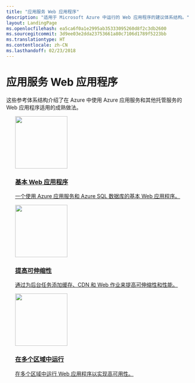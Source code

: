 ```yaml
---
title: "应用服务 Web 应用程序"
description: "适用于 Microsoft Azure 中运行的 Web 应用程序的建议体系结构。"
layout: LandingPage
ms.openlocfilehash: ea5ca6f0a1e2995ab35333095260d8f2c3db2600
ms.sourcegitcommit: 3d9ee03e2dda23753661a80c7106d1789f5223bb
ms.translationtype: HT
ms.contentlocale: zh-CN
ms.lasthandoff: 02/23/2018
---
```

<!-- This file is generated! -->
<!-- See the templates in ./build/reference-architectures  -->
<!-- See data in index.json -->

# <a name="app-service-web-application"></a>应用服务 Web 应用程序

这些参考体系结构介绍了在 Azure 中使用 Azure 应用服务和其他托管服务的 Web 应用程序适用的成熟做法。

<section class="series">
    <ul class="panelContent">
    <!-- Basic web application -->
<li style="display: flex; flex-direction: column;">
    <a href="./basic-web-app.md" style="display: flex; flex-direction: column; flex: 1 0 auto;">
        <div class="cardSize" style="flex: 1 0 auto; display: flex;">
            <div class="cardPadding" style="display: flex;">
                <div class="card">
                    <div class="cardImageOuter">
                        <div class="cardImage">
                            <img src="./images/basic-web-app.svg" height="140px" />
                        </div>
                    </div>
                    <div class="cardText">
                        <h3>基本 Web 应用程序</h3>
                        <p>一个使用 Azure 应用服务和 Azure SQL 数据库的基本 Web 应用程序。</p>
                    </div>
                </div>
            </div>
        </div>
    </a>
</li>
    <!-- Improved scalability -->
<li style="display: flex; flex-direction: column;">
    <a href="./scalable-web-app.md" style="display: flex; flex-direction: column; flex: 1 0 auto;">
        <div class="cardSize" style="flex: 1 0 auto; display: flex;">
            <div class="cardPadding" style="display: flex;">
                <div class="card">
                    <div class="cardImageOuter">
                        <div class="cardImage">
                            <img src="./images/scalable-web-app.svg" height="140px" />
                        </div>
                    </div>
                    <div class="cardText">
                        <h3>提高可伸缩性</h3>
                        <p>通过为后台任务添加缓存、CDN 和 Web 作业来提高可伸缩性和性能。</p>
                    </div>
                </div>
            </div>
        </div>
    </a>
</li>
    <!-- Run in multiple regions -->
<li style="display: flex; flex-direction: column;">
    <a href="./multi-region.md" style="display: flex; flex-direction: column; flex: 1 0 auto;">
        <div class="cardSize" style="flex: 1 0 auto; display: flex;">
            <div class="cardPadding" style="display: flex;">
                <div class="card">
                    <div class="cardImageOuter">
                        <div class="cardImage">
                            <img src="./images/multi-region-web-app.svg" height="140px" />
                        </div>
                    </div>
                    <div class="cardText">
                        <h3>在多个区域中运行</h3>
                        <p>在多个区域中运行 Web 应用程序以实现高可用性。</p>
                    </div>
                </div>
            </div>
        </div>
    </a>
</li>
    </ul>
</section>

<ul class="panelContent cardsI">
</ul>